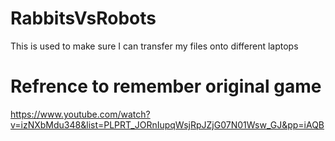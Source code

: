 # RabbitsVsRobots
This is used to make sure I can transfer my files onto different laptops

# Refrence to remember original game
https://www.youtube.com/watch?v=izNXbMdu348&list=PLPRT_JORnIupqWsjRpJZjG07N01Wsw_GJ&pp=iAQB
